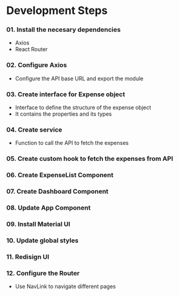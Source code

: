 # Development Steps

### 01. Install the necesary dependencies
* Axios
* React Router

### 02. Configure Axios
* Configure the API base URL and export the module

### 03. Create interface for Expense object
* Interface to define the structure of the expense object
* It contains the properties and its types

### 04. Create service
* Function to call the API to fetch the expenses

### 05. Create custom hook to fetch the expenses from API

### 06. Create ExpenseList Component

### 07. Create Dashboard Component

### 08. Update App Component

### 09. Install Material UI

### 10. Update global styles

### 11. Redisign UI

### 12. Configure the Router
* Use NavLink to navigate different pages
